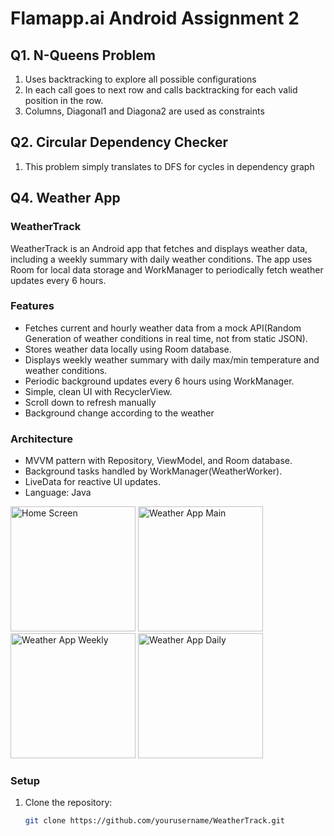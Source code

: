 # Flamapp.ai Android Assignment 2

##  Q1. N-Queens Problem

1. Uses backtracking to explore all possible configurations
2. In each call goes to next row and calls backtracking for each valid position in the row.
3. Columns, Diagonal1 and Diagona2 are used as constraints

##  Q2. Circular Dependency Checker
1. This problem simply translates to DFS for cycles in dependency graph


##  Q4. Weather App
### WeatherTrack

WeatherTrack is an Android app that fetches and displays weather data, including a weekly summary with daily weather conditions. The app uses Room for local data storage and WorkManager to periodically fetch weather updates every 6 hours.

### Features

- Fetches current and hourly weather data from a mock API(Random Generation of weather conditions in real time, not from static JSON).
- Stores weather data locally using Room database.
- Displays weekly weather summary with daily max/min temperature and weather conditions.
- Periodic background updates every 6 hours using WorkManager.
- Simple, clean UI with RecyclerView.
- Scroll down to refresh manually
- Background change according to the weather

### Architecture

- MVVM pattern with Repository, ViewModel, and Room database.
- Background tasks handled by WorkManager(WeatherWorker).
- LiveData for reactive UI updates.
- Language: Java
  
<p float="left">
  <img src="https://github.com/user-attachments/assets/db87f78c-8a25-44f3-96d1-12a8e4969c51" width="200" alt="Home Screen"/>
  <img src="https://github.com/user-attachments/assets/2edb9a09-ad12-45df-8942-265731911506" width="200" alt="Weather App Main"/>
  <img src="https://github.com/user-attachments/assets/4ab2de93-9877-4226-b8a9-b010dbcaa903" width="200" alt="Weather App Weekly"/>
  <img src="https://github.com/user-attachments/assets/5e237960-78fd-4025-8ca7-91cf375ee53d" width="200" alt="Weather App Daily"/>
</p>



### Setup

1. Clone the repository:
   ```bash
   git clone https://github.com/yourusername/WeatherTrack.git
